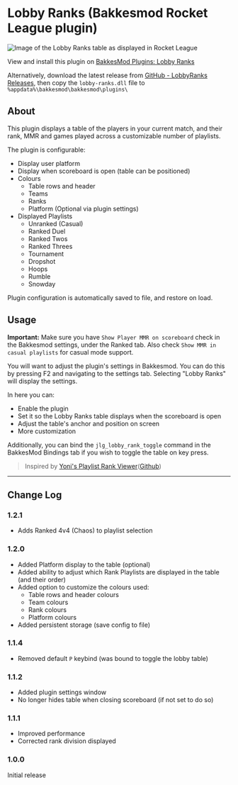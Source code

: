 # Lobby Ranks (Bakkesmod Rocket League plugin)

![Image of the Lobby Ranks table as displayed in Rocket League](https://i.imgur.com/E8XE0SA.png)

View and install this plugin on [BakkesMod Plugins: Lobby Ranks](https://bakkesplugins.com/plugins/view/348)

Alternatively, download the latest release from [GitHub - LobbyRanks Releases](https://github.com/GrantJL/rl-lobby-ranks/releases), then copy the `lobby-ranks.dll` file to `%appdata%\bakkesmod\bakkesmod\plugins\`

## About
This plugin displays a table of the players in your current match, and their rank, MMR and games played across a customizable number of playlists.

The plugin is configurable:
- Display user platform
- Display when scoreboard is open (table can be positioned)
- Colours
  - Table rows and header
  - Teams
  - Ranks
  - Platform (Optional via plugin settings)
- Displayed Playlists
  - Unranked (Casual)
  - Ranked Duel
  - Ranked Twos
  - Ranked Threes
  - Tournament
  - Dropshot
  - Hoops
  - Rumble
  - Snowday

Plugin configuration is automatically saved to file, and restore on load.

## Usage
**Important:** Make sure you have `Show Player MMR on scoreboard` check in the Bakkesmod settings, under the Ranked tab. Also check `Show MMR in casual playlists` for casual mode support.

You will want to adjust the plugin's settings in Bakkesmod. You can do this by pressing F2 and navigating to the settings tab. Selecting "Lobby Ranks" will display the settings.

In here you can:
- Enable the plugin
- Set it so the Lobby Ranks table displays when the scoreboard is open
- Adjust the table's anchor and position on screen
- More customization

Additionally, you can bind the `jlg_lobby_rank_toggle` command in the BakkesMod Bindings tab if you wish to toggle the table on key press.

>Inspired by [Yoni's Playlist Rank Viewer](https://bakkesplugins.com/plugins/view/125)([Github](https://github.com/yonilerner/bakkesmod-playlist-rank-viewer/))

---

## Change Log

### 1.2.1
- Adds Ranked 4v4 (Chaos) to playlist selection

### 1.2.0
- Added Platform display to the table (optional)
- Added ability to adjust which Rank Playlists are displayed in the table (and their order)
- Added option to customize the colours used:
  - Table rows and header colours
  - Team colours
  - Rank colours
  - Platform colours
- Added persistent storage (save config to file)

### 1.1.4
- Removed default `P` keybind (was bound to toggle the lobby table)

### 1.1.2
- Added plugin settings window
- No longer hides table when closing scoreboard (if not set to do so)

### 1.1.1
- Improved performance
- Corrected rank division displayed

### 1.0.0
Initial release
